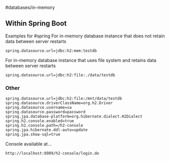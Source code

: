 #databases/in-memory

## Within Spring Boot
Examples for #spring 
For in-memory database instance that does not retain data between server restarts
```properties
spring.datasource.url=jdbc:h2:mem:testdb
```
For in-memory database instance that uses file system and retains data between server restarts
```properties
spring.datasource.url=jdbc:h2:file:./data/testdb
```
### Other
```
spring.datasource.url=jdbc:h2:file:/mnt/data/testdb
spring.datasource.driverClassName=org.h2.Driver
spring.datasource.username=sa
spring.datasource.password=password
spring.jpa.database-platform=org.hibernate.dialect.H2Dialect
spring.h2.console.enabled=true
spring.h2.console.path=/h2-console
spring.jpa.hibernate.ddl-auto=update
spring.jpa.show-sql=true
```

Console available at... 
```
http://localhost:8989/h2-console/login.do
```
